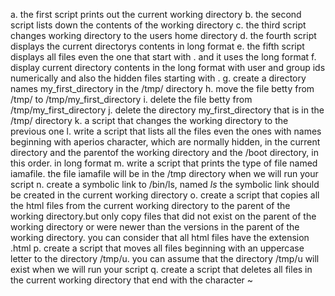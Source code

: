 a. the first script prints out the current working directory
b. the second script lists down the contents of the working directory
c. the third script changes working directory to the users home directory
d. the fourth script displays the current directorys contents in long format
e. the fifth script displays all files even the one that start with . and it uses the long format
f. display current directory contents in the long format with user and group ids numerically and also the hidden files starting with .
g. create a directory names my_first_directory in the /tmp/ directory
h. move the file betty from /tmp/ to /tmp/my_first_directory
i. delete the file betty from /tmp/my_first_directory
j. delete the directory my_first_directory that is in the /tmp/ directory
k. a script that changes the working directory to the previous one
l. write a script that lists all the files even the ones with names beginning with aperios character, which are normally hidden, in the current directory and the parentof the working directory and the /boot directory, in this order. in long format
m. write a script that prints the type of file named iamafile. the file iamafile will be in the /tmp directory when we will run your script
n. create a symbolic link to /bin/ls, named _ls_ the symbolic link should be created in the current working directory
o. create a script that copies all the html files from the current working directory to the parent of the working directory.but only copy files that did not exist on the parent of the working directory or were newer than the versions in the parent of the working directory. you can consider that all html files have the extension .html
p. create a script that moves all files beginning with an uppercase letter to the directory /tmp/u. you can assume that the directory /tmp/u will exist when we will run your script
q. create a script that deletes all files in the current working directory that end with the character ~
